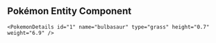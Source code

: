 ## Pokémon Entity Component
    <PokemonDetails id="1" name="bulbasaur" type="grass" height="0.7" weight="6.9" />
